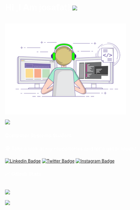 <!-- # console.log('Hello world :wave:')

### Welcome to my profile

<img src="banner.gif" style="width:400px">

## About me :man_technologist:

```javascript
const me = {
  name: "Josafat",
  code: ["Java", "CSS", "HTML", "JavaScript", "NodeJS"],
  tools: ["mysql", "express"],
  frameworks: "vue",
  Hackatons: "HackTheOcean - LaunchX",
};
``` -->




<!-- <div style="background-color:#121212"> -->
<div style="color:#fff">

# Hi ,I Am josafat! <img src="https://raw.githubusercontent.com/debdutgoswami/debdutgoswami/master/assets/gifs/Hi.gif" width="30px">
<br>

<img src="banner.gif" style="width: 400px">

![](https://komarev.com/ghpvc/?username=josafatjimenezb&color=blue)<br>

### Computer Systems Student<br>


### 🕵 Take a look at my repositories and let's get in touch!<br>


[![Linkedin Badge](https://img.shields.io/badge/-josafatjimenezb-blue?style=flat-square&logo=Linkedin&logoColor=white&link=https://www.linkedin.com/in/josafatjimenezb/)](https://www.linkedin.com/in/josafatjimenezb/) 
[![Twitter Badge](https://img.shields.io/badge/-@josa221001-1ca0f1?style=flat-square&labelColor=1ca0f1&logo=twitter&logoColor=white&link=https://twitter.com/josa221001)](https://twitter.com/josa221001) 
[![Instagram Badge](https://img.shields.io/badge/-@h4rt0ch-E4405F?style=flat-square&logo=instagram&logoColor=white&link=https://www.instagram.com/h4rt0ch)](https://www.instagram.com/h4rt0ch) 


### 📈 Github Stats:


<br>
<a href="https://github.com/josafatjimenezb">
<img align="center" src="https://github-readme-stats.vercel.app/api?username=josafatjimenezb&show_icons=true&include_all_commits=true&theme=vision-friendly-dark&count_private=true">
</a>
<br><br>
<a href="https://github.com/remcohalman/github-readme-stats">
<img align="center" src="https://github-readme-stats.anuraghazra1.vercel.app/api/top-langs/?username=josafatjimenezb&layout=compact&theme=vision-friendly-dark" />
</a>
<br>
<br><br>

</div>
</div>

